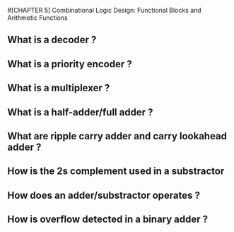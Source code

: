 #[CHAPTER 5] Combinational Logic Design: Functional Blocks and Arithmetic Functions

## What is a decoder ?
## What is a priority encoder ?
## What is a multiplexer ?
## What is a half-adder/full adder ?
## What are ripple carry adder and carry lookahead adder ?
## How is the 2s complement used in a substractor
## How does an adder/substractor operates ?
## How is overflow detected in a binary adder ?




